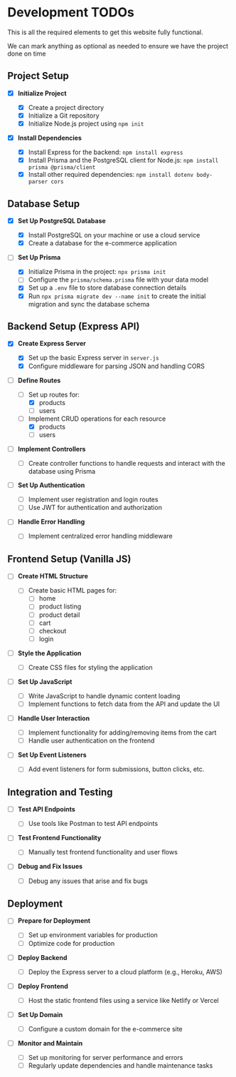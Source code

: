 # Development TODOs

This is all the required elements to get this website fully functional.

We can mark anything as optional as needed to ensure we have the project done on time

## Project Setup

- [x] **Initialize Project**

  - [x] Create a project directory
  - [x] Initialize a Git repository
  - [x] Initialize Node.js project using `npm init`

- [x] **Install Dependencies**
  - [x] Install Express for the backend: `npm install express`
  - [x] Install Prisma and the PostgreSQL client for Node.js: `npm install prisma @prisma/client`
  - [x] Install other required dependencies: `npm install dotenv body-parser cors`

## Database Setup

- [x] **Set Up PostgreSQL Database**

  - [x] Install PostgreSQL on your machine or use a cloud service
  - [x] Create a database for the e-commerce application

- [ ] **Set Up Prisma**
  - [x] Initialize Prisma in the project: `npx prisma init`
  - [ ] Configure the `prisma/schema.prisma` file with your data model
  - [x] Set up a `.env` file to store database connection details
  - [x] Run `npx prisma migrate dev --name init` to create the initial migration and sync the database schema

## Backend Setup (Express API)

- [x] **Create Express Server**

  - [x] Set up the basic Express server in `server.js`
  - [x] Configure middleware for parsing JSON and handling CORS

- [ ] **Define Routes**

  - [ ] Set up routes for:
    - [x] products
    - [ ] users
  - [ ] Implement CRUD operations for each resource
    - [x] products
    - [ ] users

* [ ] **Implement Controllers**

  - [ ] Create controller functions to handle requests and interact with the database using Prisma

* [ ] **Set Up Authentication**

  - [ ] Implement user registration and login routes
  - [ ] Use JWT for authentication and authorization

* [ ] **Handle Error Handling**
  - [ ] Implement centralized error handling middleware

## Frontend Setup (Vanilla JS)

- [ ] **Create HTML Structure**

  - [ ] Create basic HTML pages for:
    - [ ] home
    - [ ] product listing
    - [ ] product detail
    - [ ] cart
    - [ ] checkout
    - [ ] login

- [ ] **Style the Application**

  - [ ] Create CSS files for styling the application

- [ ] **Set Up JavaScript**

  - [ ] Write JavaScript to handle dynamic content loading
  - [ ] Implement functions to fetch data from the API and update the UI

- [ ] **Handle User Interaction**

  - [ ] Implement functionality for adding/removing items from the cart
  - [ ] Handle user authentication on the frontend

- [ ] **Set Up Event Listeners**
  - [ ] Add event listeners for form submissions, button clicks, etc.

## Integration and Testing

- [ ] **Test API Endpoints**

  - [ ] Use tools like Postman to test API endpoints

- [ ] **Test Frontend Functionality**

  - [ ] Manually test frontend functionality and user flows

- [ ] **Debug and Fix Issues**
  - [ ] Debug any issues that arise and fix bugs

## Deployment

- [ ] **Prepare for Deployment**

  - [ ] Set up environment variables for production
  - [ ] Optimize code for production

- [ ] **Deploy Backend**

  - [ ] Deploy the Express server to a cloud platform (e.g., Heroku, AWS)

- [ ] **Deploy Frontend**

  - [ ] Host the static frontend files using a service like Netlify or Vercel

- [ ] **Set Up Domain**

  - [ ] Configure a custom domain for the e-commerce site

- [ ] **Monitor and Maintain**
  - [ ] Set up monitoring for server performance and errors
  - [ ] Regularly update dependencies and handle maintenance tasks
